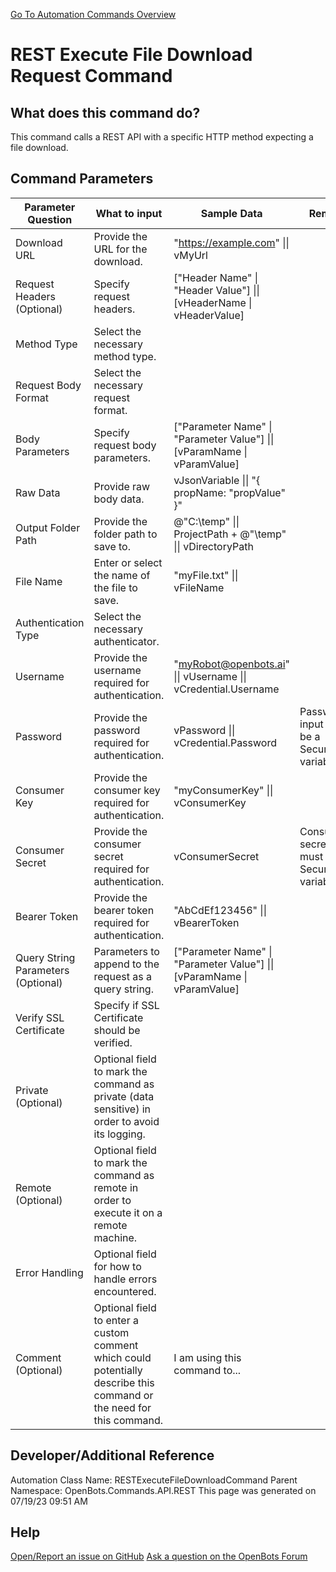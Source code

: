 <!--TITLE: REST Execute File Download Request Command -->
<!-- SUBTITLE: a command in the API Commands\REST group. -->
[Go To Automation Commands Overview](/automation-commands)


# REST Execute File Download Request Command


## What does this command do?
This command calls a REST API with a specific HTTP method expecting a file download.


## Command Parameters
| Parameter Question   	| What to input  	|  Sample Data 	| Remarks  	|
| ---                    | ---               | ---           | ---       |
|Download URL|Provide the URL for the download.|"https://example.com" \|\| vMyUrl||
|Request Headers (Optional)|Specify request headers.|["Header Name" \| "Header Value"] \|\| [vHeaderName \| vHeaderValue]||
|Method Type|Select the necessary method type.|||
|Request Body Format|Select the necessary request format.|||
|Body Parameters|Specify request body parameters.|["Parameter Name" \| "Parameter Value"] \|\| [vParamName \| vParamValue]||
|Raw Data|Provide raw body data.|vJsonVariable \|\| "{ propName: \"propValue\" }"||
|Output Folder Path|Provide the folder path to save to.|@"C:\temp" \|\| ProjectPath + @"\temp" \|\| vDirectoryPath||
|File Name|Enter or select the name of the file to save.|"myFile.txt" \|\| vFileName||
|Authentication Type|Select the necessary authenticator.|||
|Username|Provide the username required for authentication.|"myRobot@openbots.ai" \|\| vUsername \|\| vCredential.Username||
|Password|Provide the password required for authentication.|vPassword \|\| vCredential.Password|Password input must be a SecureString variable.|
|Consumer Key|Provide the consumer key required for authentication.|"myConsumerKey" \|\| vConsumerKey||
|Consumer Secret|Provide the consumer secret required for authentication.|vConsumerSecret|Consumer secret input must be a SecureString variable.|
|Bearer Token|Provide the bearer token required for authentication.|"AbCdEf123456" \|\| vBearerToken||
|Query String Parameters (Optional)|Parameters to append to the request as a query string.|["Parameter Name" \| "Parameter Value"] \|\| [vParamName \| vParamValue]||
|Verify SSL Certificate|Specify if SSL Certificate should be verified.|||
|Private (Optional)|Optional field to mark the command as private (data sensitive) in order to avoid its logging.|||
|Remote (Optional)|Optional field to mark the command as remote in order to execute it on a remote machine.|||
|Error Handling|Optional field for how to handle errors encountered.|||
|Comment (Optional)|Optional field to enter a custom comment which could potentially describe this command or the need for this command.|I am using this command to...||


## Developer/Additional Reference
Automation Class Name: RESTExecuteFileDownloadCommand
Parent Namespace: OpenBots.Commands.API.REST
This page was generated on 07/19/23 09:51 AM


## Help
[Open/Report an issue on GitHub](https://github.com/OpenBotsAI/OpenBots.Studio/issues/new)
[Ask a question on the OpenBots Forum](https://openbots.ai/forums/)
